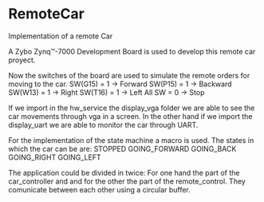 # RemoteCar
Implementation of a remote Car

A Zybo Zynq™-7000 Development Board is used to develop this remote car proyect.

Now the switches of the board are used to simulate the remote orders for moving to the car.
SW(G15) = 1 -> Forward
SW(P15) = 1 -> Backward
SW(W13) = 1 -> Right
SW(T16) = 1 -> Left 
All SW = 0  -> Stop

If we import in the hw_service the display_vga folder we are able to see the car movements 
through vga in a screen. In the other hand if we import the display_uart we are able to
monitor the car through UART.

For the implementation of the state machine a macro is used. The states in which the car
can be are:
STOPPED
GOING_FORWARD
GOING_BACK
GOING_RIGHT
GOING_LEFT

The application could be divided in twice: For one hand the part of the car_controller and
and for the other the part of the remote_control. They comunicate between each other using
a circular buffer.
